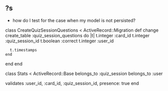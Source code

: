 ?s
--
<!-- - stubbing time for calculations? use Timecop -->

- how do I test for the case when my model is not persisted?

class CreateQuizSessionQuestions < ActiveRecord::Migration
  def change
    create_table :quiz_session_questions do |t|
      t.integer :card_id
      t.integer :quiz_session_id
      t.boolean :correct
      t.integer :user_id

      t.timestamps
    end
  end
end


class Stats < ActiveRecord::Base
  belongs_to :quiz_session
  belongs_to :user

  validates :user_id, :card_id, :quiz_session_id, presence: true
end
